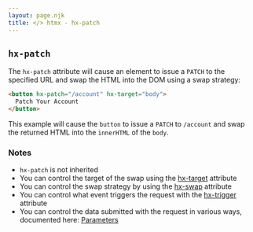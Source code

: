 ```yaml
---
layout: page.njk
title: </> htmx - hx-patch
---
```


## `hx-patch`

The `hx-patch` attribute will cause an element to issue a `PATCH` to the specified URL and swap
the HTML into the DOM using a swap strategy:

```html
<button hx-patch="/account" hx-target="body">
  Patch Your Account
</button>
```

This example will cause the `button` to issue a `PATCH` to `/account` and swap the returned HTML into
 the `innerHTML` of the `body`.
 
### Notes

* `hx-patch` is not inherited
* You can control the target of the swap using the [hx-target](/attributes/hx-target) attribute
* You can control the swap strategy by using the [hx-swap](/attributes/hx-swap) attribute
* You can control what event triggers the request with the [hx-trigger](/attributes/hx-trigger) attribute
* You can control the data submitted with the request in various ways, documented here: [Parameters](/docs/#parameters)